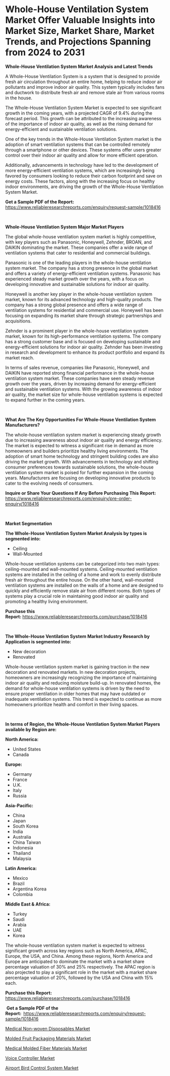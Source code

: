 <p><h1>Whole-House Ventilation System Market Offer Valuable Insights into Market Size, Market Share, Market Trends, and Projections Spanning from 2024 to 2031</h1></p><p><strong>Whole-House Ventilation System Market Analysis and Latest Trends</strong></p>
<p><p>A Whole-House Ventilation System is a system that is designed to provide fresh air circulation throughout an entire home, helping to reduce indoor air pollutants and improve indoor air quality. This system typically includes fans and ductwork to distribute fresh air and remove stale air from various rooms in the house.</p><p>The Whole-House Ventilation System Market is expected to see significant growth in the coming years, with a projected CAGR of 9.4% during the forecast period. This growth can be attributed to the increasing awareness of the importance of indoor air quality, as well as the rising demand for energy-efficient and sustainable ventilation solutions.</p><p>One of the key trends in the Whole-House Ventilation System market is the adoption of smart ventilation systems that can be controlled remotely through a smartphone or other devices. These systems offer users greater control over their indoor air quality and allow for more efficient operation.</p><p>Additionally, advancements in technology have led to the development of more energy-efficient ventilation systems, which are increasingly being favored by consumers looking to reduce their carbon footprint and save on energy costs. These factors, along with the increasing focus on healthy indoor environments, are driving the growth of the Whole-House Ventilation System Market.</p></p>
<p><strong>Get a Sample PDF of the Report:&nbsp;</strong> <a href="https://www.reliableresearchreports.com/enquiry/request-sample/1018416">https://www.reliableresearchreports.com/enquiry/request-sample/1018416</a></p>
<p>&nbsp;</p>
<p><strong>Whole-House Ventilation System Major Market Players</strong></p>
<p><p>The global whole-house ventilation system market is highly competitive, with key players such as Panasonic, Honeywell, Zehnder, BROAN, and DAIKIN dominating the market. These companies offer a wide range of ventilation systems that cater to residential and commercial buildings.</p><p>Panasonic is one of the leading players in the whole-house ventilation system market. The company has a strong presence in the global market and offers a variety of energy-efficient ventilation systems. Panasonic has experienced steady market growth over the years, with a focus on developing innovative and sustainable solutions for indoor air quality.</p><p>Honeywell is another key player in the whole-house ventilation system market, known for its advanced technology and high-quality products. The company has a strong global presence and offers a wide range of ventilation systems for residential and commercial use. Honeywell has been focusing on expanding its market share through strategic partnerships and acquisitions.</p><p>Zehnder is a prominent player in the whole-house ventilation system market, known for its high-performance ventilation systems. The company has a strong customer base and is focused on developing sustainable and energy-efficient solutions for indoor air quality. Zehnder has been investing in research and development to enhance its product portfolio and expand its market reach.</p><p>In terms of sales revenue, companies like Panasonic, Honeywell, and DAIKIN have reported strong financial performance in the whole-house ventilation system market. These companies have seen steady revenue growth over the years, driven by increasing demand for energy-efficient and sustainable ventilation systems. With the growing awareness of indoor air quality, the market size for whole-house ventilation systems is expected to expand further in the coming years.</p></p>
<p>&nbsp;</p>
<p><strong>What Are The Key Opportunities For Whole-House Ventilation System Manufacturers?</strong></p>
<p><p>The whole-house ventilation system market is experiencing steady growth due to increasing awareness about indoor air quality and energy efficiency. The market is expected to witness a significant rise in demand as more homeowners and builders prioritize healthy living environments. The adoption of smart home technology and stringent building codes are also driving the market growth. With advancements in technology and shifting consumer preferences towards sustainable solutions, the whole-house ventilation system market is poised for further expansion in the coming years. Manufacturers are focusing on developing innovative products to cater to the evolving needs of consumers.</p></p>
<p><strong>Inquire or Share Your Questions If Any Before Purchasing This Report:</strong> <a href="https://www.reliableresearchreports.com/enquiry/pre-order-enquiry/1018416">https://www.reliableresearchreports.com/enquiry/pre-order-enquiry/1018416</a></p>
<p>&nbsp;</p>
<p><strong>Market Segmentation</strong></p>
<p><strong>The Whole-House Ventilation System Market Analysis by types is segmented into:</strong></p>
<p><ul><li>Ceiling</li><li>Wall-Mounted</li></ul></p>
<p><p>Whole-house ventilation systems can be categorized into two main types: ceiling-mounted and wall-mounted systems. Ceiling-mounted ventilation systems are installed in the ceiling of a home and work to evenly distribute fresh air throughout the entire house. On the other hand, wall-mounted ventilation systems are installed on the walls of a home and are designed to quickly and efficiently remove stale air from different rooms. Both types of systems play a crucial role in maintaining good indoor air quality and promoting a healthy living environment.</p></p>
<p><strong>Purchase this Report:&nbsp;</strong><a href="https://www.reliableresearchreports.com/purchase/1018416">https://www.reliableresearchreports.com/purchase/1018416</a></p>
<p>&nbsp;</p>
<p><strong>The Whole-House Ventilation System Market Industry Research by Application is segmented into:</strong></p>
<p><ul><li>New decoration</li><li>Renovated</li></ul></p>
<p><p>Whole-house ventilation system market is gaining traction in the new decoration and renovated markets. In new decoration projects, homeowners are increasingly recognizing the importance of maintaining indoor air quality and reducing moisture build-up. In renovated homes, the demand for whole-house ventilation systems is driven by the need to ensure proper ventilation in older homes that may have outdated or inadequate ventilation systems. This trend is expected to continue as more homeowners prioritize health and comfort in their living spaces.</p></p>
<p>&nbsp;</p>
<p><strong>In terms of Region, the Whole-House Ventilation System Market Players available by Region are:</strong></p>
<p>
    <p> <strong> North America: </strong>
        <ul>
            <li>United States</li>
            <li>Canada</li>
        </ul>
        </p> 
    <p> <strong> Europe: </strong>
        <ul>
            <li>Germany</li>
            <li>France</li>
            <li>U.K.</li>
            <li>Italy</li>
            <li>Russia</li>
        </ul>
        </p> 
    <p> <strong> Asia-Pacific: </strong>
        <ul>
            <li>China</li>
            <li>Japan</li>
            <li>South Korea</li>
            <li>India</li>
            <li>Australia</li>
            <li>China Taiwan</li>
            <li>Indonesia</li>
            <li>Thailand</li>
            <li>Malaysia</li>
        </ul>
        </p> 
    <p> <strong> Latin America: </strong>
        <ul>
            <li>Mexico</li>
            <li>Brazil</li>
            <li>Argentina Korea</li>
            <li>Colombia</li>
        </ul>
        </p> 
    <p> <strong> Middle East & Africa: </strong>
        <ul>
            <li>Turkey</li>
            <li>Saudi</li>
            <li>Arabia</li>
            <li>UAE</li>
            <li>Korea</li>
        </ul>
    </p>
    </p>
<p><p>The whole-house ventilation system market is expected to witness significant growth across key regions such as North America, APAC, Europe, the USA, and China. Among these regions, North America and Europe are anticipated to dominate the market with a market share percentage valuation of 30% and 25% respectively. The APAC region is also projected to play a significant role in the market with a market share percentage valuation of 20%, followed by the USA and China with 15% each.</p></p>
<p><strong>Purchase this Report: </strong><a href="https://www.reliableresearchreports.com/purchase/1018416">https://www.reliableresearchreports.com/purchase/1018416</a></p>
<p>&nbsp;<strong>Get a Sample PDF of the Report:&nbsp;&nbsp;</strong><a href="https://www.reliableresearchreports.com/enquiry/request-sample/1018416">https://www.reliableresearchreports.com/enquiry/request-sample/1018416</a></p>
<p><strong></strong></p>
<p><p><a href="https://github.com/lylyparadise/Market-Research-Report-List-1/blob/main/medical-non-woven-disposables-market.md">Medical Non-woven Disposables Market</a></p><p><a href="https://issuu.com/reportprime-2/docs/molded-fruit-packaging-materials-market-size-2030.">Molded Fruit Packaging Materials Market</a></p><p><a href="https://issuu.com/reportprime-2/docs/medical-molded-fiber-materials-market-size-2030.pp">Medical Molded Fiber Materials Market</a></p><p><a href="https://medium.com/@jazminjones30/voice-controller-market-the-key-to-successful-business-strategy-forecast-till-2031-0d550ea40bec">Voice Controller Market</a></p><p><a href="https://medium.com/@jazminjones30/airport-bird-control-system-market-exploring-market-share-market-trends-and-future-growth-d67fac06e000">Airport Bird Control System Market</a></p></p>